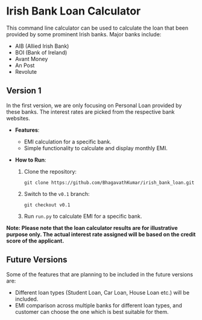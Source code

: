 # Irish Bank Loan Calculator

This command line calculator can be used to calculate the loan that been provided by some prominent Irish banks. Major banks include:
- AIB (Allied Irish Bank)
- BOI (Bank of Ireland)
- Avant Money
- An Post
- Revolute


## Version 1

In the first version, we are only focusing on Personal Loan provided by these banks. The interest rates are picked from the respective bank websites.

- **Features**:
  - EMI calculation for a specific bank.
  - Simple functionality to calculate and display monthly EMI.

- **How to Run**:
  1. Clone the repository:
     ```
     git clone https://github.com/BhagavathKumar/irish_bank_loan.git
     ```
  2. Switch to the `v0.1` branch:
     ```
     git checkout v0.1
     ```
  3. Run `run.py` to calculate EMI for a specific bank.
  
**Note: Please note that the loan calculator results are for illustrative purpose only. The actual interest rate assigned will be based on the credit score of the applicant.**

## Future Versions

Some of the features that are planning to be included in the future versions are:
- Different loan types (Student Loan, Car Loan, House Loan etc.) will be included.
- EMI comparison across multiple banks for different loan types, and customer can choose the one which is best suitable for them.
